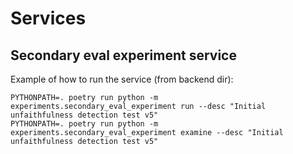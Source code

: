 # Services

## Secondary eval experiment service

Example of how to run the service (from backend dir):

```
PYTHONPATH=. poetry run python -m experiments.secondary_eval_experiment run --desc "Initial unfaithfulness detection test v5"  
PYTHONPATH=. poetry run python -m experiments.secondary_eval_experiment examine --desc "Initial unfaithfulness detection test v5"  
```